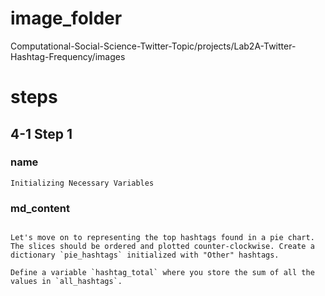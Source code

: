 # image_folder
Computational-Social-Science-Twitter-Topic/projects/Lab2A-Twitter-Hashtag-Frequency/images

# steps 

## 4-1 Step 1
### name
```
Initializing Necessary Variables
```

### md_content 
```

Let's move on to representing the top hashtags found in a pie chart. The slices should be ordered and plotted counter-clockwise. Create a dictionary `pie_hashtags` initialized with "Other" hashtags. 

Define a variable `hashtag_total` where you store the sum of all the values in `all_hashtags`. 
```


